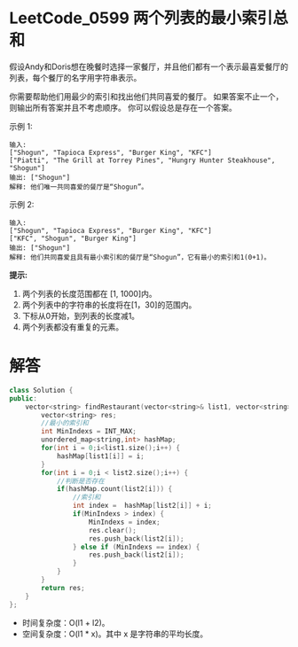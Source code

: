 # LeetCode_0599 两个列表的最小索引总和

假设Andy和Doris想在晚餐时选择一家餐厅，并且他们都有一个表示最喜爱餐厅的列表，每个餐厅的名字用字符串表示。

你需要帮助他们用最少的索引和找出他们共同喜爱的餐厅。 如果答案不止一个，则输出所有答案并且不考虑顺序。 你可以假设总是存在一个答案。

示例 1:

```
输入:
["Shogun", "Tapioca Express", "Burger King", "KFC"]
["Piatti", "The Grill at Torrey Pines", "Hungry Hunter Steakhouse", "Shogun"]
输出: ["Shogun"]
解释: 他们唯一共同喜爱的餐厅是“Shogun”。
```
示例 2:

```
输入:
["Shogun", "Tapioca Express", "Burger King", "KFC"]
["KFC", "Shogun", "Burger King"]
输出: ["Shogun"]
解释: 他们共同喜爱且具有最小索引和的餐厅是“Shogun”，它有最小的索引和1(0+1)。
```
**提示:**

1. 两个列表的长度范围都在 [1, 1000]内。
2. 两个列表中的字符串的长度将在[1，30]的范围内。
3. 下标从0开始，到列表的长度减1。
4. 两个列表都没有重复的元素。



# 解答
```C++
class Solution {
public:
    vector<string> findRestaurant(vector<string>& list1, vector<string>& list2) {
        vector<string> res;
        //最小的索引和
        int MinIndexs = INT_MAX;
        unordered_map<string,int> hashMap;
        for(int i = 0;i<list1.size();i++) {
            hashMap[list1[i]] = i;
        }
        for(int i = 0;i < list2.size();i++) {
            //判断是否存在
            if(hashMap.count(list2[i])) {
                //索引和
                int index =  hashMap[list2[i]] + i;
                if(MinIndexs > index) {
                    MinIndexs = index;
                    res.clear();
                    res.push_back(list2[i]);
                } else if (MinIndexs == index) {
                    res.push_back(list2[i]);
                }
            }   
        }
        return res;
    }
};
```

* 时间复杂度：O(l1 + l2)。
* 空间复杂度：O(l1 * x)。其中 x 是字符串的平均长度。 